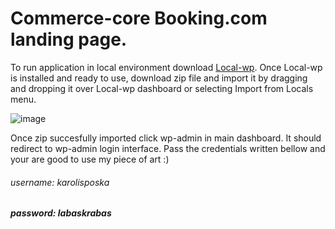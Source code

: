 
# Commerce-core Booking.com landing page.
To run application in local environment download [Local-wp](https://localwp.com/). Once Local-wp is installed and ready to use, download zip file and import it by dragging and dropping it over Local-wp dashboard or selecting Import from Locals menu.

![image](../assets/asset.png)

Once zip succesfully imported click wp-admin in main dashboard. It should redirect to wp-admin login interface. Pass the credentials written bellow and your are good to use my piece of art :) 

###### username: karolisposka
##### password: labaskrabas

